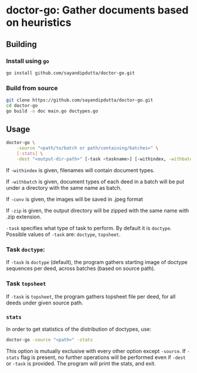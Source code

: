 # doctor-go: Gather documents based on heuristics

## Building

### Install using `go`

```sh
go install github.com/sayandipdutta/doctor-go.git
```

### Build from source

```sh
git clone https://github.com/sayandipdutta/doctor-go.git
cd doctor-go
go build -o doc main.go doctypes.go
```

## Usage

```sh
doctor-go \
    -source "<path/to/batch or path/containing/batches>" \
    [-stats] \
    -dest "<output-dir-path>" [-task <taskname>] [-withindex, -withbatch, -conv, -zip]
```

If `-withindex` is given, filenames will contain document types.

If `-withbatch` is given, document types of each deed in a batch will be put under
a directory with the same name as batch.

If `-conv` is given, the images will be saved in .jpeg format

If `-zip` is given, the output directory will be zipped with the same name with
.zip extension.

`-task` specifies what type of task to perform. By default it is `doctype`.
Possible values of `-task` are: `doctype`, `topsheet`.


### Task `doctype`:

If `-task` is `doctype` (default), the program gathers starting image of doctype
sequences per deed, across batches (based on source path).


### Task `topsheet`

If `-task` is `topsheet`, the program gathers topsheet file per deed, for all deeds
under given source path.


### `stats`

In order to get statistics of the distribution of doctypes, use:

```sh
doctor-go -source "<path>" -stats
```

This option is mutually exclusive with every other option except `-source`.
If `-stats` flag is present, no further operations will be performed
even if `-dest` or `-task` is provided. The program will print the stats,
and exit.
